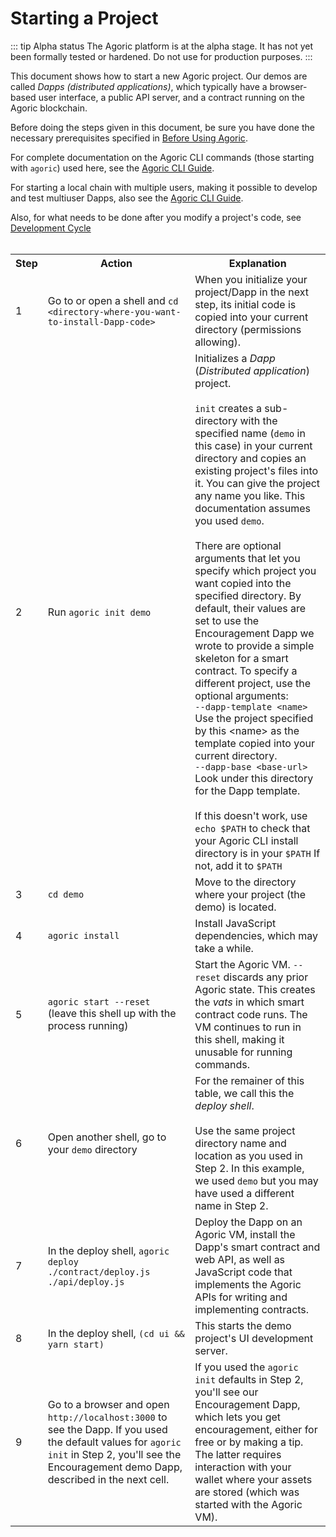 # Starting a Project

::: tip Alpha status
The Agoric platform is at the alpha stage.
It has not yet been formally tested or hardened.
Do not use for production purposes.
:::

This document shows how to start a new Agoric project. Our demos are called <i>Dapps (distributed
applications)</i>, which typically have a browser-based user interface, 
a public API server, and a contract running on the Agoric blockchain.

Before doing the steps given in this document, be sure you have done the necessary prerequisites
specified in [Before Using Agoric](https://agoric.com/documentation/getting-started/before-using-agoric/).

For complete documentation on the Agoric CLI commands (those starting with `agoric`) used here, 
see the [Agoric CLI Guide](https://agoric.com/documentation/getting-started/agoric-cli-guide/).

For starting a local chain with multiple users, making it possible to develop and test multiuser Dapps, also see the 
 [Agoric CLI Guide](https://github.com/Agoric/documentation/blob/cli-multiuser/main/getting-started/agoric-cli-guide.md#starting-multiuser-dapps).

Also, for what needs to be done after you modify a project's code, see 
[Development Cycle](https://agoric.com/documentation/getting-started/development-cycle/)
<br><br>
<table>
  <tbody>
  <tr>
  <th><b>Step</b></th>
  <th><b>Action</b></th>
  <th><b>Explanation</b></th>
  </th>
  <tr>
    <td>1</td>
    <td>Go to or open a shell and <code>cd &lt;directory-where-you-want-to-install-Dapp-code&gt;</code></td>
    <td>When you initialize your project/Dapp in the next step, its initial code is copied into your current directory (permissions allowing).</td>
  </tr>
  <tr>
    <td>2</td>
    <td>Run <code>agoric init demo</code>
    <td>Initializes a <i>Dapp</i> (<i>Distributed application</i>)
	project.
	<br><br>
    <code>init</code> creates a sub-directory with the specified name
    (<code>demo</code> in this case) in your current directory and copies an existing project's files
    into it. You can give the project any name you like. This
    documentation assumes you used <code>demo</code>. 
    <br><br>
    There are optional arguments that let you specify which project
    you want copied into the specified directory. By default, their values are set to
    use the Encouragement Dapp we wrote to provide a simple skeleton for a smart contract.
    To specify a different project, use the optional arguments:<br>
    <code>--dapp-template &lt;name&gt;</code> Use the project specified by this &lt;name&gt; as the template copied into your current directory.<br> 
	    <code>--dapp-base &lt;base-url&gt;</code> Look under this directory for the Dapp template. 
  <br><br>If this 
  doesn't work, use <code>echo $PATH</code> to check that your Agoric
      CLI install directory is in your <code>$PATH</code> If not, add
      it to <code>$PATH</code></td>
  </tr>
  <tr>
    <td>3</td>
    <td><code>cd demo</code></td>
    <td>Move to the directory where your project (the demo) is
  located.</td> 
  </tr>
  <tr>
    <td>4</td>
    <td><code>agoric install</code></td>
    <td>Install JavaScript dependencies, which may take a while.</td>
  </tr>
  <tr>
    <td>5</td>
    <td><code>agoric start --reset</code><br>
	(leave this shell up with the process running)</td>
    <td>Start the Agoric VM. <code>--reset</code> discards any prior Agoric
  state. This creates the <i>vats</i> in which smart contract code runs.
  The VM continues to run in this shell, making it unusable for
  running commands.</td>
  </tr>
  <tr>
    <td>6</td>
    <td>Open another shell, go to your <code>demo</code> directory</td>
    <td>For the remainer of this table, we call this the <i>deploy shell</i>.
    <br><br>Use the same project directory name and location as you used in Step 2. In
      this example, we used <code>demo</code> but you may have used a
      different name in Step 2.</td>
  </tr>
  <tr>
    <td>7</td>
    <td>In the deploy shell, <code>agoric deploy ./contract/deploy.js ./api/deploy.js</code></td>
    <td>Deploy the Dapp on an Agoric VM, install the Dapp's smart
  contract and web API, as well as JavaScript code that implements the Agoric APIs for writing and implementing
      contracts.</td>
  </tr>
  <tr>
    <td>8</td>
    <td>In the deploy shell, <code>(cd ui && yarn start)</code></td>
    <td>This starts the demo project's UI development server.</td></td>
  </tr>
  <tr>
    <td>9</td>
    <td>Go to a browser and open <code>http://localhost:3000</code> to
	    see the Dapp. If you used the default values for <code>agoric init</code>
	in Step 2, you'll see the Encouragement demo Dapp, described in the next cell.</td>
	<td>If you used the <code>agoric init</code> defaults in Step 2, 
		you'll see our Encouragement Dapp, which lets you get encouragement, 
	either for free or by making a tip. The latter requires interaction
	with your wallet where your assets are stored (which was started with the Agoric VM).</td>
  </tr>
</tbody>
</table>
